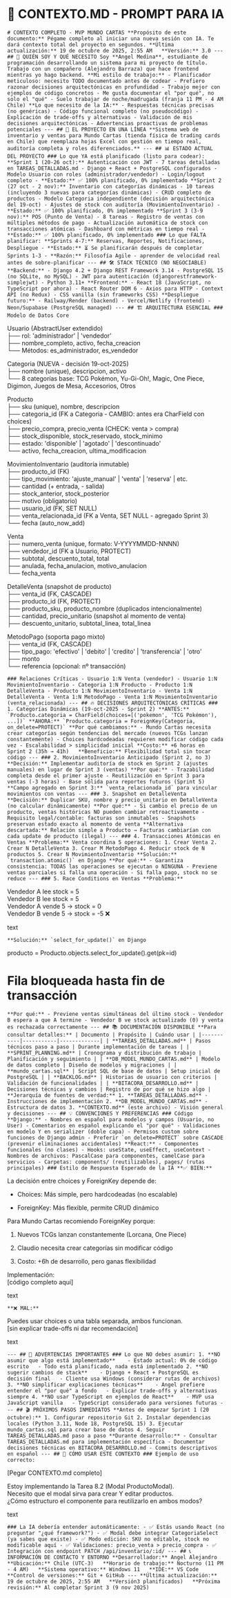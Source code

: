 

# 📄 CONTEXTO.MD - PROMPT PARA IA



`# CONTEXTO COMPLETO - MVP MUNDO CARTAS **Propósito de este documento:** Pégame completo al iniciar una nueva sesión con IA. Te dará contexto total del proyecto en segundos. **Última actualización:** 19 de octubre de 2025, 2:55 AM   **Versión:** 3.0 --- ## 🎯 QUIÉN SOY Y QUÉ NECESITO Soy **Angel Medina**, estudiante de programación desarrollando un sistema para mi proyecto de título. Trabajo con un compañero (Alejandro Barraza) que hace frontend mientras yo hago backend. **Mi estilo de trabajo:** - Planificador meticuloso: necesito TODO documentado antes de codear - Prefiero razonar decisiones arquitectónicas en profundidad - Trabajo mejor con ejemplos de código concretos - Me gusta documentar el "por qué", no solo el "qué" - Suelo trabajar de noche/madrugada (franja 11 PM - 4 AM Chile) **Lo que necesito de la IA:** - Respuestas técnicas precisas (no genéricas) - Código funcional completo (no pseudocódigo) - Explicación de trade-offs y alternativas - Validación de mis decisiones arquitectónicas - Advertencias proactivas de problemas potenciales --- ## 🏢 EL PROYECTO EN UNA LÍNEA **Sistema web de inventario y ventas para Mundo Cartas (tienda física de trading cards en Chile) que reemplaza hojas Excel con gestión en tiempo real, auditoría completa y roles diferenciados.** --- ## 📊 ESTADO ACTUAL DEL PROYECTO ### Lo que YA está planificado (listo para codear): **Sprint 1 (20-26 oct):** Autenticación con JWT - 7 tareas detalladas en TAREAS_DETALLADAS.md - Django + React + PostgreSQL configurados - Modelo Usuario con roles (administrador/vendedor) - Login/logout completo - **Estado:** ✅ 100% planificado, 0% implementado **Sprint 2 (27 oct - 2 nov):** Inventario con categorías dinámicas - 10 tareas (incluyendo 3 nuevas para categorías dinámicas) - CRUD completo de productos - Modelo Categoria independiente (decisión arquitectónica del 19-oct) - Ajustes de stock con auditoría (MovimientoInventario) - **Estado:** ✅ 100% planificado, 0% implementado **Sprint 3 (3-9 nov):** POS (Punto de Venta) - 8 tareas - Registro de ventas con múltiples métodos de pago - Actualización automática de stock con transacciones atómicas - Dashboard con métricas en tiempo real - **Estado:** ✅ 100% planificado, 0% implementado ### Lo que FALTA planificar: **Sprints 4-7:** Reservas, Reportes, Notificaciones, Despliegue - **Estado:** ⏳ Se planificarán después de completar Sprints 1-3 - **Razón:** Filosofía Agile - aprender de velocidad real antes de sobre-planificar --- ## 🛠️ STACK TÉCNICO (NO NEGOCIABLE) **Backend:** - Django 4.2 + Django REST Framework 3.14 - PostgreSQL 15 (no SQLite, no MySQL) - JWT para autenticación (djangorestframework-simplejwt) - Python 3.11+ **Frontend:** - React 18 (JavaScript, no TypeScript por ahora) - React Router DOM 6 - Axios para HTTP - Context API (no Redux) - CSS vanilla (sin frameworks CSS) **Despliegue futuro:** - Railway/Render (backend) - Vercel/Netlify (frontend) - Neon/Supabase (PostgreSQL managed) --- ## 🏗️ ARQUITECTURA ESENCIAL ### Modelo de Datos Core`

Usuario (AbstractUser extendido)  
├── rol: 'administrador' | 'vendedor'  
├── nombre_completo, activo, fecha_creacion  
└── Métodos: es_administrador, es_vendedor

Categoria (NUEVA - decisión 19-oct-2025)  
├── nombre (unique), descripcion, activo  
└── 8 categorías base: TCG Pokémon, Yu-Gi-Oh!, Magic, One Piece, Digimon, Juegos de Mesa, Accesorios, Otros

Producto  
├── sku (unique), nombre, descripcion  
├── categoria_id (FK a Categoria - CAMBIO: antes era CharField con choices)  
├── precio_compra, precio_venta (CHECK: venta > compra)  
├── stock_disponible, stock_reservado, stock_minimo  
├── estado: 'disponible' | 'agotado' | 'descontinuado'  
└── activo, fecha_creacion, ultima_modificacion

MovimientoInventario (auditoría inmutable)  
├── producto_id (FK)  
├── tipo_movimiento: 'ajuste_manual' | 'venta' | 'reserva' | etc.  
├── cantidad (+ entrada, - salida)  
├── stock_anterior, stock_posterior  
├── motivo (obligatorio)  
├── usuario_id (FK, SET NULL)  
├── venta_relacionada_id (FK a Venta, SET NULL - agregado Sprint 3)  
└── fecha (auto_now_add)

Venta  
├── numero_venta (unique, formato: V-YYYYMMDD-NNNN)  
├── vendedor_id (FK a Usuario, PROTECT)  
├── subtotal, descuento_total, total  
├── anulada, fecha_anulacion, motivo_anulacion  
└── fecha_venta

DetalleVenta (snapshot de producto)  
├── venta_id (FK, CASCADE)  
├── producto_id (FK, PROTECT)  
├── producto_sku, producto_nombre (duplicados intencionalmente)  
├── cantidad, precio_unitario (snapshot al momento de venta)  
├── descuento_unitario, subtotal_linea, total_linea

MetodoPago (soporta pago mixto)  
├── venta_id (FK, CASCADE)  
├── tipo_pago: 'efectivo' | 'debito' | 'credito' | 'transferencia' | 'otro'  
├── monto  
└── referencia (opcional: nº transacción)



``### Relaciones Críticas - Usuario 1:N Venta (vendedor) - Usuario 1:N MovimientoInventario - Categoria 1:N Producto - Producto 1:N DetalleVenta - Producto 1:N MovimientoInventario - Venta 1:N DetalleVenta - Venta 1:N MetodoPago - Venta 1:N MovimientoInventario (venta_relacionada) --- ## 🔥 DECISIONES ARQUITECTÓNICAS CRÍTICAS ### 1. Categorías Dinámicas (19-oct-2025 - Sprint 2) **ANTES:** `Producto.categoria = CharField(choices=[('pokemon', 'TCG Pokémon'), ...])` **AHORA:** `Producto.categoria = ForeignKey(Categoria, on_delete=PROTECT)` **Por qué cambiamos:** - Mundo Cartas necesita crear categorías según tendencias del mercado (nuevos TCGs lanzan constantemente) - Choices hardcodeadas requieren modificar código cada vez - Escalabilidad > simplicidad inicial **Costo:** +6 horas en Sprint 2 (35h → 41h)   **Beneficio:** Flexibilidad total sin tocar código --- ### 2. MovimientoInventario Anticipado (Sprint 2, no 3) **Decisión:** Implementar auditoría de stock en Sprint 2 (ajustes manuales) en lugar de Sprint 3 (ventas) **Por qué:** - Trazabilidad completa desde el primer ajuste - Reutilización en Sprint 3 para ventas (-3 horas) - Base sólida para reportes futuros (Sprint 5) **Campo agregado en Sprint 3:** `venta_relacionada_id` para vincular movimientos con ventas --- ### 3. Snapshot en DetalleVenta **Decisión:** Duplicar SKU, nombre y precio_unitario en DetalleVenta (no calcular dinámicamente) **Por qué:** - Si cambio el precio de un producto, ventas históricas NO pueden cambiar retroactivamente - Requisito legal/contable: facturas son inmutables - Snapshots preservan estado exacto al momento de venta **Alternativa descartada:** Relación simple a Producto → Facturas cambiarían con cada update de producto (ilegal) --- ### 4. Transacciones Atómicas en Ventas **Problema:** Venta coordina 5 operaciones: 1. Crear Venta 2. Crear N DetalleVenta 3. Crear M MetodoPago 4. Reducir stock de N productos 5. Crear N MovimientoInventario **Solución:** `transaction.atomic()` en Django **Por qué:** - Garantiza consistencia: TODAS las operaciones se ejecutan o NINGUNA - Previene ventas parciales si falla una operación - Si falla pago, stock no se reduce --- ### 5. Race Conditions en Ventas **Problema:**``

Vendedor A lee stock = 5  
Vendedor B lee stock = 5  
Vendedor A vende 5 → stock = 0  
Vendedor B vende 5 → stock = -5 ❌

text

``**Solución:** `select_for_update()` en Django``

producto = Producto.objects.select_for_update().get(pk=id)

# Fila bloqueada hasta fin de transacción



``**Por qué:** - Previene ventas simultáneas del último stock - Vendedor B espera a que A termine - Vendedor B ve stock actualizado (0) y venta es rechazada correctamente --- ## 📚 DOCUMENTACIÓN DISPONIBLE **Para consultar detalles:** | Documento | Propósito | Cuándo usar | |-----------|-----------|-------------| | **TAREAS_DETALLADAS.md** | Pasos técnicos paso a paso | Durante implementación de tareas | | **SPRINT_PLANNING.md** | Cronograma y distribución de trabajo | Planificación y seguimiento | | **DB_MODEL_MUNDO_CARTAS.md** | Modelo de datos completo | Diseño de modelos y migraciones | | **mundo_cartas.sql** | Script SQL de base de datos | Setup inicial de PostgreSQL | | **BACKLOG.md** | Historias de usuario con criterios | Validación de funcionalidades | | **BITACORA_DESARROLLO.md** | Decisiones técnicas y cambios | Registro de por qué se hizo algo | **Jerarquía de fuentes de verdad:** 1. **TAREAS_DETALLADAS.md** - Instrucciones de implementación 2. **DB_MODEL_MUNDO_CARTAS.md** - Estructura de datos 3. **CONTEXTO.md** (este archivo) - Visión general y decisiones --- ## 💡 CONVENCIONES Y PREFERENCIAS ### Código **Django:** - Nombres en español para modelos y campos (Usuario, no User) - Comentarios en español explicando el "por qué" - Validaciones en modelo Y en serializer (doble capa) - Permisos custom sobre funciones de Django admin - Preferir `on_delete=PROTECT` sobre CASCADE (prevenir eliminaciones accidentales) **React:** - Componentes funcionales (no clases) - Hooks: useState, useEffect, useContext - Nombres de archivos: PascalCase para componentes, camelCase para servicios - Carpetas: components/ (reutilizables), pages/ (rutas principales) ### Estilo de Respuesta Esperado de la IA **✅ BIEN:**``

La decisión entre choices y ForeignKey depende de:

- Choices: Más simple, pero hardcodeadas (no escalable)

- ForeignKey: Más flexible, permite CRUD dinámico

Para Mundo Cartas recomiendo ForeignKey porque:

1. Nuevos TCGs lanzan constantemente (Lorcana, One Piece)

2. Claudio necesita crear categorías sin modificar código

3. Costo: +6h de desarrollo, pero ganas flexibilidad

Implementación:  
[código completo aquí]

text

`**❌ MAL:**`

Puedes usar choices o una tabla separada, ambos funcionan.  
[sin explicar trade-offs ni dar recomendación]

text

`--- ## 🚨 ADVERTENCIAS IMPORTANTES ### Lo que NO debes asumir: 1. **NO asumir que algo está implementado**    - Estado actual: 0% de código escrito   - Todo está planificado, nada está implementado 2. **NO sugerir cambios de stack**    - Django + React + PostgreSQL es decisión final   - Cliente usa Windows (considerar rutas de archivos) 3. **NO simplificar explicaciones técnicas**    - Angel prefiere entender el "por qué" a fondo   - Explicar trade-offs y alternativas siempre 4. **NO usar TypeScript en ejemplos de React**    - MVP usa JavaScript vanilla   - TypeScript considerado para versiones futuras --- ## 🎬 PRÓXIMOS PASOS INMEDIATOS **Antes de empezar Sprint 1 (20 octubre):** 1. Configurar repositorio Git 2. Instalar dependencias locales (Python 3.11, Node 18, PostgreSQL 15) 3. Ejecutar mundo_cartas.sql para crear base de datos 4. Seguir TAREAS_DETALLADAS.md paso a paso **Durante desarrollo:** - Consultar TAREAS_DETALLADAS.md para implementación específica - Documentar decisiones técnicas en BITACORA_DESARROLLO.md - Commits descriptivos en español --- ## 🔄 CÓMO USAR ESTE CONTEXTO ### Ejemplo de uso correcto:`

[Pegar CONTEXTO.md completo]

Estoy implementando la Tarea 8.2 (Modal ProductoModal).  
Necesito que el modal sirva para crear Y editar productos.  
¿Cómo estructuro el componente para reutilizarlo en ambos modos?

text

`### La IA debería entender automáticamente: - ✅ Estás usando React (no preguntar "¿qué framework?") - ✅ Modal debe integrar CategoriaSelect (ya sabes que existe) - ✅ Modo edición: SKU no editable, stock no modificable aquí - ✅ Validaciones: precio_venta > precio_compra - ✅ Integración con endpoint PATCH /api/inventario/:id/ --- ## 📞 INFORMACIÓN DE CONTACTO Y ENTORNO **Desarrollador:** Angel Alejandro   **Ubicación:** Chile (UTC-3)   **Horario de trabajo:** Nocturno (11 PM - 4 AM)   **Sistema operativo:** Windows 11   **IDE:** VS Code   **Control de versiones:** Git + GitHub --- **Última actualización:** 19 de octubre de 2025, 2:55 AM   **Versión3 planificados)   **Próxima revisión:** Al completar Sprint 3 (9 nov 2025)`

